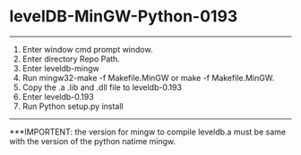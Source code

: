 # levelDB-MinGW-Python-0193
---
1. Enter window cmd prompt window.
2. Enter directory Repo Path.
3. Enter leveldb-mingw
4. Run mingw32-make -f Makefile.MinGW or make -f Makefile.MinGW.
5. Copy the .a .lib and .dll file to leveldb-0.193
6. Enter leveldb-0.193
7. Run Python setup.py install

---
***IMPORTENT: the version for mingw to compile leveldb.a must be same with the version of the python natime mingw.